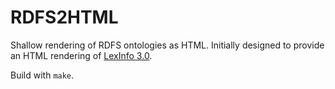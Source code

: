 # RDFS2HTML

Shallow rendering of RDFS ontologies as HTML. Initially designed to provide an HTML rendering of [LexInfo 3.0](https://lexinfo.net/ontology/3.0/lexinfo.ttl).

Build with `make`.
